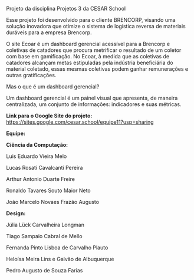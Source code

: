 Projeto da disciplina Projetos 3 da CESAR School

Esse projeto foi desenvolvido para o cliente BRENCORP, visando uma solução inovadora que otimize o sistema de logística reversa de materiais duráveis para a empresa Brencorp.

O site Ecoar é um dashboard gerencial acessível para a Brencorp e coletivas de catadores que procura metrificar o resultado de um coletor com base em gamificação. No Ecoar, à medida que as coletivas de catadores alcançam metas estipuladas pela indústria beneficiária do material coletado, essas mesmas coletivas podem ganhar remunerações e outras gratificações. 

Mas o que é um dashboard gerencial? 

Um dashboard gerencial é um painel visual que apresenta, de maneira centralizada, um conjunto de informações: indicadores e suas métricas.

**Link para o Google Site do projeto:** https://sites.google.com/cesar.school/equipe11?usp=sharing

**Equipe:**

**Ciência da Computação:**

Luis Eduardo Vieira Melo

Lucas Rosati Cavalcanti Pereira 

Arthur Antonio Duarte Freire 

Ronaldo Tavares Souto Maior Neto 

João Marcelo Novaes Frazão Augusto 

**Design:**

Júlia Lück Carvalheira Longman

Tiago Sampaio Cabral de Mello

Fernanda Pinto Lisboa de Carvalho Plauto

Heloísa Meira Lins e Galvão de Albuquerque

Pedro Augusto de Souza Farias





